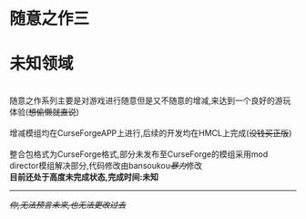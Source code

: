 # 随意之作三
# 未知领域
<br>随意之作系列主要是对游戏进行随意但是又不随意的增减,来达到一个良好的游玩体验(~~想偷懒就直说~~)</br>
<br>增减模组均在CurseForgeAPP上进行,后续的开发均在HMCL上完成(~~没钱买正版~~)</br>
<br>整合包格式为CurseForge格式,部分未发布至CurseForge的模组采用mod director模组解决部分,代码修改由bansoukou~~*暴力*~~修改</br>
**目前还处于高度未完成状态,完成时间:未知**

----------

~~*你,无法预言未来,也无法更改过去*~~